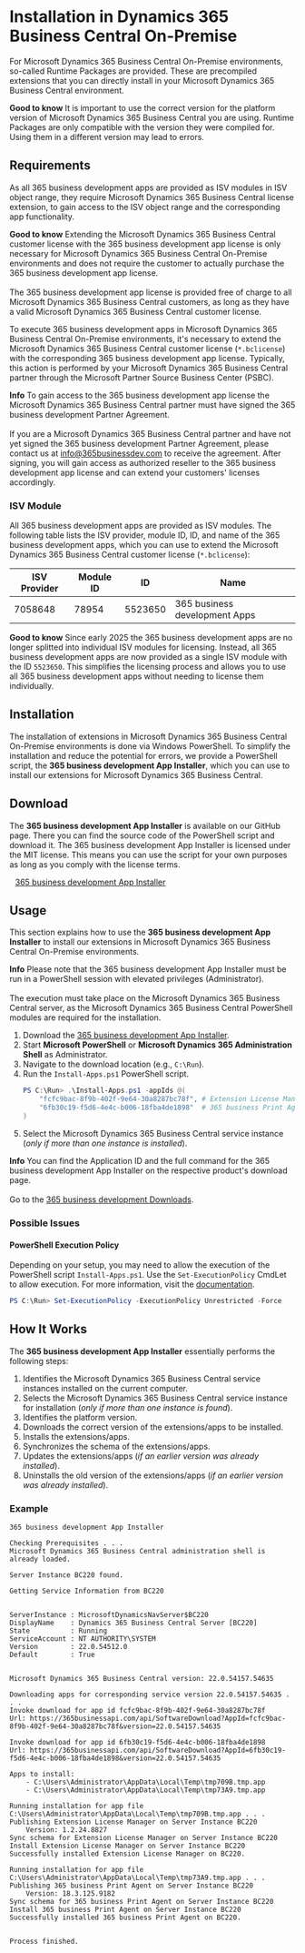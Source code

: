 # Installation in Dynamics 365 Business Central On-Premise

For Microsoft Dynamics 365 Business Central On-Premise environments, so-called Runtime Packages are provided. These are precompiled extensions that you can directly install in your Microsoft Dynamics 365 Business Central environment.

<div class="alert alert-notice">
    <i class="fa-duotone fa-solid fa-lightbulb fa-xl"></i>
    <strong>Good to know</strong> It is important to use the correct version for the platform version of Microsoft Dynamics 365 Business Central you are using. Runtime Packages are only compatible with the version they were compiled for.<br>Using them in a different version may lead to errors.
</div>

## Requirements

As all 365 business development apps are provided as ISV modules in ISV object range, they require Microsoft Dynamics 365 Business Central license extension, to gain access to the ISV object range and the corresponding app functionality. 

<div class="alert alert-notice">
    <i class="fa-duotone fa-solid fa-lightbulb fa-xl"></i>
    <strong>Good to know</strong> Extending the Microsoft Dynamics 365 Business Central customer license with the 365 business development app license is only necessary for Microsoft Dynamics 365 Business Central On-Premise environments and does not require the customer to actually purchase the 365 business development app license.<br>
    <br>
    The 365 business development app license is provided free of charge to all Microsoft Dynamics 365 Business Central customers, as long as they have a valid Microsoft Dynamics 365 Business Central customer license.
</div>

To execute 365 business development apps in Microsoft Dynamics 365 Business Central On-Premise environments, it's necessary to extend the Microsoft Dynamics 365 Business Central customer license (`*.bclicense`) with the corresponding 365 business development app license. Typically, this action is performed by your Microsoft Dynamics 365 Business Central partner through the Microsoft Partner Source Business Center (PSBC).

<div class="alert alert-info">
    <i class="fa-duotone fa-solid fa-circle-info fa-xl"></i>
    <strong>Info</strong> To gain access to the 365 business development app license the Microsoft Dynamics 365 Business Central partner must have signed the 365 business development Partner Agreement.<br>
    <br>
    If you are a Microsoft Dynamics 365 Business Central partner and have not yet signed the 365 business development Partner Agreement, please contact us at <a href="mailto:info@365businessdev.com">info@365businessdev.com</a> to receive the agreement. After signing, you will gain access as authorized reseller to the 365 business development app license and can extend your customers' licenses accordingly.
</div>

### ISV Module

All 365 business development apps are provided as ISV modules. The following table lists the ISV provider, module ID, ID, and name of the 365 business development apps, which you can use to extend the Microsoft Dynamics 365 Business Central customer license (`*.bclicense`):

| ISV Provider | Module ID | ID | Name |
| --- | --- | --- | --- |
| 7058648 | 78954 | 5523650 | 365 business development Apps |

<div class="alert alert-notice">
    <i class="fa-duotone fa-solid fa-lightbulb fa-xl"></i>
    <strong>Good to know</strong> Since early 2025 the 365 business development apps are no longer splitted into individual ISV modules for licensing. Instead, all 365 business development apps are now provided as a single ISV module with the ID <code>5523650</code>. This simplifies the licensing process and allows you to use all 365 business development apps without needing to license them individually.
</div>

## Installation

The installation of extensions in Microsoft Dynamics 365 Business Central On-Premise environments is done via Windows PowerShell. To simplify the installation and reduce the potential for errors, we provide a PowerShell script, the **365 business development App Installer**, which you can use to install our extensions for Microsoft Dynamics 365 Business Central.

## Download

The **365 business development App Installer** is available on our GitHub page. There you can find the source code of the PowerShell script and download it. The 365 business development App Installer is licensed under the MIT license. This means you can use the script for your own purposes as long as you comply with the license terms.

<span style="padding-left: 10px;"><a href="https://365businessdev.github.io/downloads/assets/Install-Apps.ps1" target="_blank">365 business development App Installer</a></span>

## Usage

This section explains how to use the **365 business development App Installer** to install our extensions in Microsoft Dynamics 365 Business Central On-Premise environments.

<div class="alert alert-info">
    <i class="fa-duotone fa-solid fa-circle-info fa-xl"></i>
    <strong>Info</strong> Please note that the 365 business development App Installer must be run in a PowerShell session with elevated privileges (Administrator).<br>
    <br>
    The execution must take place on the Microsoft Dynamics 365 Business Central server, as the Microsoft Dynamics 365 Business Central PowerShell modules are required for the installation.
</div>

 1. Download the <a href="https://365businessdev.github.io/downloads/assets/Install-Apps.ps1" target="_blank">365 business development App Installer</a>.
 2. Start **Microsoft PowerShell** or **Microsoft Dynamics 365 Administration Shell** as Administrator.
 3. Navigate to the download location (e.g., `C:\Run`).
 4. Run the `Install-Apps.ps1` PowerShell script.
	```ps1
	PS C:\Run> .\Install-Apps.ps1 -appIds @(
        "fcfc9bac-8f9b-402f-9e64-30a8287bc78f", # Extension License Manager
        "6fb30c19-f5d6-4e4c-b006-18fba4de1898"  # 365 business Print Agent
    )
	```
 5. Select the Microsoft Dynamics 365 Business Central service instance (_only if more than one instance is installed_).

<div class="alert alert-info">
    <i class="fa-duotone fa-solid fa-circle-info fa-xl"></i>
    <strong>Info</strong> You can find the Application ID and the full command for the 365 business development App Installer on the respective product's download page.<br>
    <br>
    Go to the <a href="https://downloads.365businessdev.com/" target="_blank">365 business development Downloads</a>.
</div>

### Possible Issues

#### PowerShell Execution Policy

Depending on your setup, you may need to allow the execution of the PowerShell script `Install-Apps.ps1`. Use the `Set-ExecutionPolicy` CmdLet to allow execution. For more information, visit the [documentation](https://learn.microsoft.com/en-us/powershell/module/microsoft.powershell.security/set-executionpolicy).

```ps1
PS C:\Run> Set-ExecutionPolicy -ExecutionPolicy Unrestricted -Force
```

## How It Works

The **365 business development App Installer** essentially performs the following steps:

1. Identifies the Microsoft Dynamics 365 Business Central service instances installed on the current computer.
2. Selects the Microsoft Dynamics 365 Business Central service instance for installation (_only if more than one instance is found_).
3. Identifies the platform version.
4. Downloads the correct version of the extensions/apps to be installed.
5. Installs the extensions/apps.
6. Synchronizes the schema of the extensions/apps.
7. Updates the extensions/apps (_if an earlier version was already installed_).
8. Uninstalls the old version of the extensions/apps (_if an earlier version was already installed_).

### Example

```console
365 business development App Installer

Checking Prerequisites . . .
Microsoft Dynamics 365 Business Central administration shell is already loaded.

Server Instance BC220 found.

Getting Service Information from BC220


ServerInstance : MicrosoftDynamicsNavServer$BC220
DisplayName    : Dynamics 365 Business Central Server [BC220]
State          : Running
ServiceAccount : NT AUTHORITY\SYSTEM
Version        : 22.0.54512.0
Default        : True


Microsoft Dynamics 365 Business Central version: 22.0.54157.54635

Downloading apps for corresponding service version 22.0.54157.54635 . . .
Invoke download for app id fcfc9bac-8f9b-402f-9e64-30a8287bc78f
Url: https://365businessapi.com/api/SoftwareDownload?AppId=fcfc9bac-8f9b-402f-9e64-30a8287bc78f&version=22.0.54157.54635

Invoke download for app id 6fb30c19-f5d6-4e4c-b006-18fba4de1898
Url: https://365businessapi.com/api/SoftwareDownload?AppId=6fb30c19-f5d6-4e4c-b006-18fba4de1898&version=22.0.54157.54635

Apps to install:
	- C:\Users\Administrator\AppData\Local\Temp\tmp709B.tmp.app
	- C:\Users\Administrator\AppData\Local\Temp\tmp73A9.tmp.app

Running installation for app file C:\Users\Administrator\AppData\Local\Temp\tmp709B.tmp.app . . .
Publishing Extension License Manager on Server Instance BC220
	Version: 1.2.24.8827
Sync schema for Extension License Manager on Server Instance BC220
Install Extension License Manager on Server Instance BC220
Successfully installed Extension License Manager on BC220.

Running installation for app file C:\Users\Administrator\AppData\Local\Temp\tmp73A9.tmp.app . . .
Publishing 365 business Print Agent on Server Instance BC220
	Version: 18.3.125.9182
Sync schema for 365 business Print Agent on Server Instance BC220
Install 365 business Print Agent on Server Instance BC220
Successfully installed 365 business Print Agent on BC220.


Process finished.
```